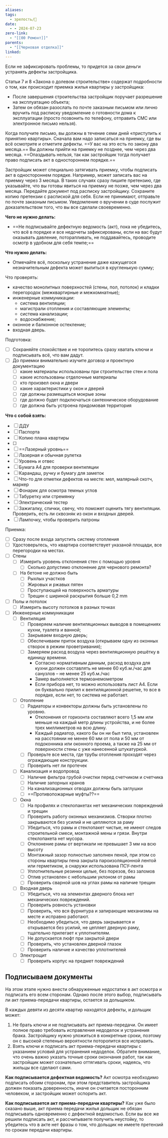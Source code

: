 ```yaml
---
aliases: 
tags:
  - зрелость/🌱
date:
  - - 2024-07-23
zero-link:
  - "[[00 Ремонт]]"
parents:
  - "[[Черновая отделка]]"
linked:
---
```

Если не зафиксировать проблемы, то придется за свои деньги устранять дефекты застройщика.

Статьи 7 и 8 «Закона о долевом строительстве» содержат подробности о том, как происходит приемка жилья квартиры у застройщика:
- После завершения строительства застройщик поручает разрешение на эксплуатацию объекта;
- Затем он обязан разослать по почте заказным письмом или лично вручить под расписку уведомление о готовности дома к эксплуатации (просто позвонить по телефону, отправить СМС или электронное письмо нельзя).

Когда получите письмо, вы должны в течение семи дней «приступить к принятию квартиры». Сначала вам надо записаться на приемку, где вы всё осмотрите и отметите дефекты. ==У вас на это есть по закону два месяца.== Вы должны прийти на приемку не позднее, чем через два месяца. ==Опаздывать нельзя, так как застройщик тогда получает право подписать акт в одностороннем порядке.==

Застройщик может специально затягивать приемку, чтобы подписать акт в одностороннем порядке. Например, может записать вас на приемку через 3 месяца. В таких случаях сразу пишите претензию, где указывайте, что вы готовы явиться на приемку не позже, чем через два месяца. Передайте документ под расписку застройщику. Сохраните копию претензии с распиской для себя. Если не принимают, отправьте по почте заказным письмом. Уведомление о вручении в суде послужит доказательством того, что вы все сделали своевременно.

**Чего не нужно делать:**
- ==Не подписывайте дефектную ведомость (акт), пока не убедитесь, что всё в порядке и все недочеты зафиксированы, если на вас будут оказывать давление, поторапливать, не поддавайтесь, проводите осмотр в удобном для себя темпе;==

**Что нужно делать:**
- Отмечайте всё, поскольку устранение даже кажущегося незначительным дефекта может вылиться в кругленькую сумму;

Что проверять:
- качество монолитных поверхностей (стены, пол, потолок) и кладки перегородок (межквартирные и межкомнатные);
- инженерные коммуникации:  
    - система вентиляции;
    - магистрали отопления и составляющие элементы;
    - система канализации;
    - водоснабжение;
- оконное и балконное остекление;
- входная дверь.

Подготовка:
- [ ] Сохраняйте спокойствие и не торопитесь сразу хватать ключи и подписывать всё, что вам дадут.
- [ ] До приемки внимательно изучите договор и проектную документацию
	- [ ] какие материалы использованы при строительстве стен и пола
	- [ ] какие использованы отделочные материалы
	- [ ] кто произвел окна и двери
	- [ ] какие характеристики у окон и дверей
	- [ ] где должны размещаться мокрые зоны
	- [ ] где должно будет подключаться сантехническое оборудование
	- [ ] где должна быть устроена придомовая территория

**Что с собой взять:**
- [ ] ДДУ
- [ ] Паспорта
- [ ] Копию плана квартиры
- [ ] 
- [ ] ==Лазерный уровнь==
- [ ] Лазерная и обычная рулетка
- [ ] Уровень и отвес
- [ ] Бумага А4 для проверки вентиляции
- [ ] Карандаш, ручку и бумагу для заметок
- [ ] Что-то для отметки дефектов на месте: мел, малярный скотч, маркер
- [ ] Фонарик для осмотра темных углов
- [ ] Табуретку или стремянку
- [ ] Электрический тестер
- [ ] Зажигалку, спички, свечу, что поможет оценить тягу вентиляции. Проверить, есть ли сквозняк из окон и входных дверей.
- [ ] Лампочку, чтобы проверить патроны

Приемка:
- [ ] Сразу после входа запустить систему отопления
- [ ] Удостоверьтесь, что квартира соответствует указаной площади, все перегородки на местах.
- [ ] Стены
	- [ ] Измерить уровень отклонения стен с помощью уровня
		- [ ] Сколько допустимо отклонение для чернового ремонта?
	- [ ] На бетоне не должно быть
		- [ ] Рыхлых участков
		- [ ] Жировых и ржавых пятен
		- [ ] Проступающей на поверхность арматуры
		- [ ] Трещин с шириной раскрытия больше 0,2 mm
- [ ] Полы и потолок
	- [ ] Измерить высоту потолков в разных точках
- [ ] Инженерные коммуникации
	- [ ] Вентиляция
		- [ ] Проверяем наличие вентиляционных выводов в помещениях кухни, туалета и ванной;
		- [ ] Закрываем входную дверь;
		- [ ] Обеспечиваем приток воздуха (открываем одну из оконных створок в режим проветривания);
		- [ ] Замеряем расход воздуха через вентиляционную решётку в единицу времени.
			- Согласно нормативным данным, расход воздуха для кухни должен составлять не менее  60 куб.м./час для санузлов – не менее 25 куб.м./час
			- Замер выполняется термоанемометром
			- Если прибора нет, то можно использовать лист А4. Если он буквально прилип к вентиляционной решетке, то все в порядке, если нет, то система не работает.
	- [ ] Отопление
		- [ ] Радиаторы и конвекторы должны быть установлены по уровню.
			- Отклонения от горизонта составляют всего 1,5 мм или меньше на каждый метр длины устройства, и не более трех миллиметров на всю длину.
			- Каждый радиатор, какого бы он ни был типа, установлен на расстоянии не менее 60 мм от пола и 50 мм от подоконника или оконного проема, а также на 25 мм от поверхности стены с уже нанесенной штукатуркой.
		- [ ] Проверьте все места, где трубы отопления проходят через ограждающие конструкции.
		- [ ] Проверить нет ли протечек
	- [ ] Канализация и водопровод
		- [ ] Наличие фильтра грубой очистки перед счетчиком и счетчика
		- [ ] Наличие запорных кранов
		- [ ] На канализационных отводах должны быть заглушки
		- [ ] ==Противопожарные муфты??==
	- [ ] Окна
		- [ ] На профилях и стеклопакетах нет механических повреждений и трещин
		- [ ] Проверить работу оконных механизмов. Створки плотно закрываются без усилий и не цепляются за раму
		- [ ] Убедиться, что рамы и стеклопакет чистые, не имеют следов строительной смеси, монтажной мены и грязи. Внутри стеклопакета нет мусора.
		- [ ] Отклонение рамы от вертикали не превышает 3 мм на всю высоту
		- [ ] Монтажный зазор полностью заполнен пеной, при этом со стороны квартиры пена закрыта пароизоляционной лентой или герметиком, а снаружи использована ПСУ-лента
		- [ ] Уплотнительные резинки целые, без порезов, без заломов
		- [ ] Отлив установлен с небольшим уклоном от рамы
		- [ ] Проверить сварной шов на углах рамы на наличие трещин
	- [ ] Входная дверь
		- [ ] Убедиться, что на элементах дверного блока нет механических повреждений.
		- [ ] Проверить ровность установки
		- [ ] Проверить, что вся фурнитура и запирающие механизмы на месте и исправно работают.
		- [ ] Необходимо убедиться, что дверь закрывается и открывается без усилий, не цепляет дверную раму, тщательно прилегает к уплотнителям.
		- [ ] Не допускается люфт при закрытой двери
		- [ ] Проверить, что установлен дверной глазок
		- [ ] Проверить наличие и качество уплотнителей
	- [ ] Электрощит
		- [ ] Проверить корпус на предмет повреждений

## Подписываем документы
На этом этапе нужно внести обнаруженные недостатки в акт осмотра и подписать его всем сторонам. Однако после этого выбор, подписывать ли акт приема-передачи квартиры, остается за дольщиком.

В каждых девяти из десяти квартир находятся дефекты, и дольщик может:
1. Не брать ключи и не подписывать акт приема-передачи. Он имеет полное право требовать исправления недоделок и устранения брака. Застройщику нужно уложиться в конкретные сроки, поэтому он с высокой степенью вероятности поторопится все исправить.
2. Взять ключи и подписать акт приема-передачи квартиры с указанием условий для устранения недоделок. Обратите внимание, что очень важно указать точные сроки окончания работ, так как застройщик может сознательно оттягивать сроки, надеясь, что жильцы все сделают сами.

**Как подписывается дефектная ведомость?**
Акт осмотра необходимо подписать обоим сторонам, при этом представитель застройщика должен показать доверенность, иначе он считается посторонним человеком, и застройщик может оспорить акт.

**Как подписывается акт приема-передачи квартиры?**
Как уже было сказано выше, акт приема передачи жилья дольщик не обязан подписывать одновременно с дефектной ведомостью. Если вы все же решили подписать акт, и рассчитываете получить неустойку, то убедитесь что в акте нет фразы о том, что дольщик не имеете претензий по срокам передачи квартиры.